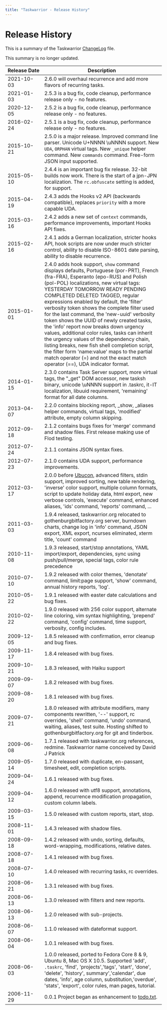 ```yaml
---
title: "Taskwarrior - Release History"
---
```


# Release History

This is a summary of the Taskwarrior [ChangeLog](https://github.com/GothenburgBitFactory/taskwarrior/blob/stable/ChangeLog) file.

This summary is no longer updated.

| Release&nbsp;Date | Description                                                                                                                                                                                                                                                                                                                                                                                                                                                                                                                                                                                                                                                                                                                                                        |
|-------------------|--------------------------------------------------------------------------------------------------------------------------------------------------------------------------------------------------------------------------------------------------------------------------------------------------------------------------------------------------------------------------------------------------------------------------------------------------------------------------------------------------------------------------------------------------------------------------------------------------------------------------------------------------------------------------------------------------------------------------------------------------------------------|
| 2021-10-03        | 2.6.0 will overhaul recurrence and add more flavors of recurring tasks.                                                                                                                                                                                                                                                                                                                                                                                                                                                                                                                                                                                                                                                                                            |
| 2021-01-03        | 2.5.3 is a bug fix, code cleanup, performance release only - no features.                                                                                                                                                                                                                                                                                                                                                                                                                                                                                                                                                                                                                                                                                          |
| 2020-12-05        | 2.5.2 is a bug fix, code cleanup, performance release only - no features.                                                                                                                                                                                                                                                                                                                                                                                                                                                                                                                                                                                                                                                                                          |
| 2016-02-24        | 2.5.1 is a bug fix, code cleanup, performance release only - no features.                                                                                                                                                                                                                                                                                                                                                                                                                                                                                                                                                                                                                                                                                          |
| 2015-10-21        | 2.5.0 is a major release. Improved command line parser. Unicode U+NNNN \uNNNN support. New `UDA`, `ORPHAN` virtual tags. New `_unique` helper command. New `commands` command. Free-form JSON input supported.                                                                                                                                                                                                                                                                                                                                                                                                                                                                                                                                                     |
| 2015-05-10        | 2.4.4 is an important bug fix release. 32-bit builds now work. There is the start of a jpn-JPN localization. The `rc.obfuscate` setting is added, for support.                                                                                                                                                                                                                                                                                                                                                                                                                                                                                                                                                                                                     |
| 2015-04-19        | 2.4.3 adds the Hooks v2 API (backwards compatible), replaces `priority` with a more capable UDA.                                                                                                                                                                                                                                                                                                                                                                                                                                                                                                                                                                                                                                                                   |
| 2015-03-16        | 2.4.2 adds a new set of `context` commands, performance improvements, important Hooks API fixes.                                                                                                                                                                                                                                                                                                                                                                                                                                                                                                                                                                                                                                                                   |
| 2015-02-16        | 2.4.1 adds a German localization, stricter hooks API, hook scripts are now under much stricter control, ability to disable ISO-8601 date parsing, ability to disable recurrence.                                                                                                                                                                                                                                                                                                                                                                                                                                                                                                                                                                                   |
| 2015-01-01        | 2.4.0 adds hook support, `show` command displays defaults, Portuguese (por-PRT), French (fra-FRA), Esperanto (epo-RUS) and Polish (pol-POL) localizations, new virtual tags: YESTERDAY TOMORROW READY PENDING COMPLETED DELETED TAGGED, regular expressions enabled by default, the 'filter' verbosity token shows the complete filter used for the last command, the 'new-uuid' verbosity token shows the UUID of newly created tasks, the 'info' report now breaks down urgency values, additional color rules, tasks can inherit the urgency values of the dependency chain, listing breaks, new fish shell completion script, the filter form 'name:value' maps to the partial match operator (=) and not the exact match operator (==), UDA indicator format. |
| 2014-01-15        | 2.3.0 contains Task Server support, more virtual tags, the "_get" DOM accessor, new tasksh binary, unicode \uNNNN support in .taskrc, it-IT localization, libuuid requirement, 'remaining' format for all date columns.                                                                                                                                                                                                                                                                                                                                                                                                                                                                                                                                            |
| 2013-04-07        | 2.2.0 contains blocking report, _show, _aliases helper commands, virtual tags, 'modified' attribute, empty column skipping.                                                                                                                                                                                                                                                                                                                                                                                                                                                                                                                                                                                                                                        |
| 2012-09-18        | 2.1.2 contains bugs fixes for 'merge' command and shadow files. First release making use of Flod testing.                                                                                                                                                                                                                                                                                                                                                                                                                                                                                                                                                                                                                                                          |
| 2012-07-24        | 2.1.1 contains JSON syntax fixes.                                                                                                                                                                                                                                                                                                                                                                                                                                                                                                                                                                                                                                                                                                                                  |
| 2012-07-23        | 2.1.0 contains UDA support, performance improvements.                                                                                                                                                                                                                                                                                                                                                                                                                                                                                                                                                                                                                                                                                                              |
| 2012-03-17        | 2.0.0 before [Ubucon](https://ubucon.de), advanced filters, stdin support, improved sorting, new table rendering, 'inverse' color support, multiple column formats, script to update holiday data, html export, new verbose controls, 'execute' command, enhanced aliases, 'ids' command, 'reports' command, ...                                                                                                                                                                                                                                                                                                                                                                                                                                                   |
| 2011-03-03        | 1.9.4 released, taskwarrior.org relocated to gothenburgbitfactory.org server, burndown charts, change log in 'info' command, JSON export, XML export, ncurses eliminated, xterm title, 'count' command                                                                                                                                                                                                                                                                                                                                                                                                                                                                                                                                                             |
| 2010-11-08        | 1.9.3 released, start/stop annotations, YAML import/export, dependencies, sync using push/pull/merge, special tags, color rule precedence                                                                                                                                                                                                                                                                                                                                                                                                                                                                                                                                                                                                                          |
| 2010-07-10        | 1.9.2 released with color themes, 'denotate' command, limit:page support, 'show' command, annual history reports, 'log'.                                                                                                                                                                                                                                                                                                                                                                                                                                                                                                                                                                                                                                           |
| 2010-05-22        | 1.9.1 released with easter date calculations and bug fixes.                                                                                                                                                                                                                                                                                                                                                                                                                                                                                                                                                                                                                                                                                                        |
| 2010-02-22        | 1.9.0 released with 256 color support, alternate line coloring, vim syntax highlighting, 'prepend' command, 'config' command, time support, verbosity, config includes.                                                                                                                                                                                                                                                                                                                                                                                                                                                                                                                                                                                            |
| 2009-12-05        | 1.8.5 released with confirmation, error cleanup and bug fixes.                                                                                                                                                                                                                                                                                                                                                                                                                                                                                                                                                                                                                                                                                                     |
| 2009-11-17        | 1.8.4 released with bug fixes.                                                                                                                                                                                                                                                                                                                                                                                                                                                                                                                                                                                                                                                                                                                                     |
| 2009-10-21        | 1.8.3 released, with Haiku support                                                                                                                                                                                                                                                                                                                                                                                                                                                                                                                                                                                                                                                                                                                                 |
| 2009-09-07        | 1.8.2 released with bug fixes.                                                                                                                                                                                                                                                                                                                                                                                                                                                                                                                                                                                                                                                                                                                                     |
| 2009-08-20        | 1.8.1 released with bug fixes.                                                                                                                                                                                                                                                                                                                                                                                                                                                                                                                                                                                                                                                                                                                                     |
| 2009-07-21        | 1.8.0 released with attribute modifiers, many components rewritten, '--' support, rc overrides, 'shell' command, 'undo' command, waiting, aliases, test suite. Hosting shifted to gothenburgbitfactory.org for git and tinderbox.                                                                                                                                                                                                                                                                                                                                                                                                                                                                                                                                  |
| 2009-06-08        | 1.7.1 released with taskwarrior.org references, redmine. Taskwarrior name conceived by David J Patrick                                                                                                                                                                                                                                                                                                                                                                                                                                                                                                                                                                                                                                                             |
| 2009-05-14        | 1.7.0 released with duplicate, en-passant, timesheet, edit, completion scripts.                                                                                                                                                                                                                                                                                                                                                                                                                                                                                                                                                                                                                                                                                    |
| 2009-04-24        | 1.6.1 released with bug fixes.                                                                                                                                                                                                                                                                                                                                                                                                                                                                                                                                                                                                                                                                                                                                     |
| 2009-04-12        | 1.6.0 released with utf8 support, annotations, append, recurrence modification propagation, custom column labels.                                                                                                                                                                                                                                                                                                                                                                                                                                                                                                                                                                                                                                                  |
| 2009-03-15        | 1.5.0 released with custom reports, start, stop.                                                                                                                                                                                                                                                                                                                                                                                                                                                                                                                                                                                                                                                                                                                   |
| 2008-11-01        | 1.4.3 released with shadow files.                                                                                                                                                                                                                                                                                                                                                                                                                                                                                                                                                                                                                                                                                                                                  |
| 2008-09-18        | 1.4.2 released with undo, sorting, defaults, word-wrapping, modifications, relative dates.                                                                                                                                                                                                                                                                                                                                                                                                                                                                                                                                                                                                                                                                         |
| 2008-07-18        | 1.4.1 released with bug fixes.                                                                                                                                                                                                                                                                                                                                                                                                                                                                                                                                                                                                                                                                                                                                     |
| 2008-07-10        | 1.4.0 released with recurring tasks, rc overrides.                                                                                                                                                                                                                                                                                                                                                                                                                                                                                                                                                                                                                                                                                                                 | 
| 2008-06-21        | 1.3.1 released with bug fixes.                                                                                                                                                                                                                                                                                                                                                                                                                                                                                                                                                                                                                                                                                                                                     |
| 2008-06-13        | 1.3.0 released with filters and new reports.                                                                                                                                                                                                                                                                                                                                                                                                                                                                                                                                                                                                                                                                                                                       |
| 2008-06-13        | 1.2.0 released with sub-projects.                                                                                                                                                                                                                                                                                                                                                                                                                                                                                                                                                                                                                                                                                                                                  |
| 2008-06-07        | 1.1.0 released with dateformat support.                                                                                                                                                                                                                                                                                                                                                                                                                                                                                                                                                                                                                                                                                                                            |
| 2008-06-04        | 1.0.1 released with bug fixes.                                                                                                                                                                                                                                                                                                                                                                                                                                                                                                                                                                                                                                                                                                                                     |
| 2008-06-03        | 1.0.0 released, ported to Fedora Core 8 &amp; 9, Ubuntu 8, Mac OS X 10.5.  Supported 'add', `.taskrc`, 'find', 'projects','tags', 'start', 'done', 'delete', 'history', summary','calendar', due dates, 'info', age column, substitution,'overdue', 'stats', 'export', color rules, man pages, tutorial.                                                                                                                                                                                                                                                                                                                                                                                                                                                           |
| 2006-11-29        | 0.0.1 Project began as enhancement to [todo.txt](http://todotxt.org).                                                                                                                                                                                                                                                                                                                                                                                                                                                                                                                                                                                                                                                                                              |
